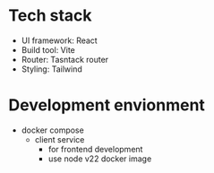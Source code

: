 # Tech stack

- UI framework: React
- Build tool: Vite
- Router: Tasntack router
- Styling: Tailwind

# Development envionment

- docker compose
  - client service
    - for frontend development
    - use node v22 docker image
